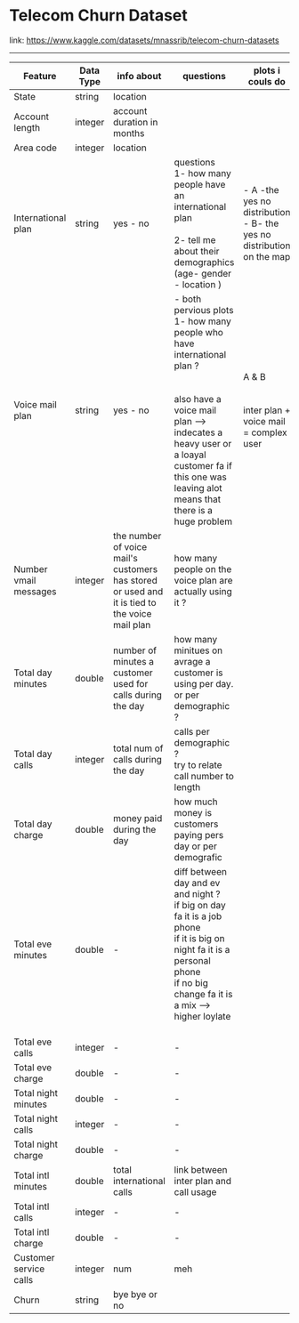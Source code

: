 # Telecom Churn Dataset
link: https://www.kaggle.com/datasets/mnassrib/telecom-churn-datasets

---


| Feature                | Data Type | info about                                                                                    | questions                                                                                                                                                                                                                            | plots i couls do                                                        |
| ---------------------- | --------- | --------------------------------------------------------------------------------------------- | ------------------------------------------------------------------------------------------------------------------------------------------------------------------------------------------------------------------------------------ | ----------------------------------------------------------------------- |
| State                  | string    | location                                                                                      |                                                                                                                                                                                                                                      |                                                                         |
| Account length         | integer   | account duration in months                                                                    |                                                                                                                                                                                                                                      |                                                                         |
| Area code              | integer   | location                                                                                      |                                                                                                                                                                                                                                      |                                                                         |
| International plan     | string    | yes - no                                                                                      | questions<br>1- how many people have an international plan <br><br>2- tell me about their demographics <br>(age- gender - location )                                                                                                 | - A -the yes no distribution<br>- B- the yes no distribution on the map |
| Voice mail plan        | string    | yes - no                                                                                      | - both pervious plots<br>1- how many people who have international plan ? <br><br><br>also have a voice mail plan --> indecates a heavy user or a loayal customer fa if this one was leaving alot means that there is a huge problem | A & B <br><br><br>inter plan + voice mail = complex user <br>           |
| Number vmail messages  | integer   | the number of voice mail's customers has stored or used and it is tied to the voice mail plan | how many people on the voice plan are actually using it ?                                                                                                                                                                            |                                                                         |
| Total day minutes      | double    | number of minutes a customer used for calls during the day                                    | how many minitues on avrage a customer is using per day. or per demographic ?                                                                                                                                                        |                                                                         |
| Total day calls        | integer   | total num of calls during the day                                                             | calls per demographic ?<br>try to relate call number to length                                                                                                                                                                       |                                                                         |
| Total day charge       | double    | money paid during the day                                                                     | how much money is customers paying pers day or per demografic                                                                                                                                                                        |                                                                         |
| Total eve minutes      | double    | -                                                                                             | diff between day and ev and night ?<br> if big on day fa it is a job phone <br> if it is big on night fa it is a personal phone <br> if no big change fa it is a mix --> higher loylate <br> <br>                                    |                                                                         |
| Total eve calls        | integer   | -                                                                                             | -                                                                                                                                                                                                                                    |                                                                         |
| Total eve charge       | double    | -                                                                                             | -                                                                                                                                                                                                                                    |                                                                         |
| Total night minutes    | double    | -                                                                                             | -                                                                                                                                                                                                                                    |                                                                         |
| Total night calls      | integer   | -                                                                                             | -                                                                                                                                                                                                                                    |                                                                         |
| Total night charge     | double    | -                                                                                             | -                                                                                                                                                                                                                                    |                                                                         |
| Total intl minutes     | double    | total international calls                                                                     | link between inter plan and call usage                                                                                                                                                                                               |                                                                         |
| Total intl calls       | integer   | -                                                                                             | -                                                                                                                                                                                                                                    |                                                                         |
| Total intl charge      | double    | -                                                                                             | -                                                                                                                                                                                                                                    |                                                                         |
| Customer service calls | integer   | num                                                                                           | meh                                                                                                                                                                                                                                  |                                                                         |
| Churn                  | string    | bye bye or no                                                                                 |                                                                                                                                                                                                                                      |                                                                         |
